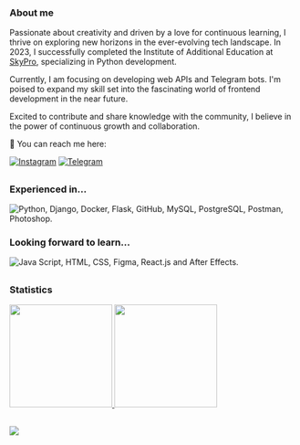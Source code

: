 ### About me  
Passionate about creativity and driven by a love for continuous learning, I thrive on exploring new horizons in the ever-evolving tech landscape. In 2023, I successfully completed the Institute of Additional Education at [SkyPro](https://sky.pro/), specializing in Python development.

Currently, I am focusing on developing web APIs and Telegram bots. I'm poised to expand my skill set into the fascinating world of frontend development in the near future.

Excited to contribute and share knowledge with the community, I believe in the power of continuous growth and collaboration.

📩 You can reach me here:

[![Instagram](https://img.shields.io/badge/Instagram-FF69B4?style=for-the-badge&logo=instagram&logoColor=white)](http://instagram.com/korneevofficial) [![Telegram](https://img.shields.io/badge/Telegram-blue?style=for-the-badge&logo=telegram&logoColor=white)](http://t.me/korneevofficial)

##
<div>
  <h3>Experienced in...</h3>
  <img src="https://skillicons.dev/icons?i=python,django,docker,flask,github,mysql,postgresql,postman,photoshop" 
       title="Python, Django, Docker, Flask, GitHub, MySQL, PostgreSQL, Postman, Photoshop."/>

<br>
<div>
  <h3>Looking forward to learn...</h3>
  <img src="https://skillicons.dev/icons?i=js,html,css,figma,react,ae,"
       title="Java Script, HTML, CSS, Figma, React.js and After Effects."/>
</div>

##  
### Statistics  
    
<a href="https://github.com/letimvkocmoc">  
  <img height="180rem" src="https://github-readme-stats.vercel.app/api/top-langs/?username=letimvkocmoc&count_private=true&layout=compact&langs_count=7&count_private=true&theme=transparent"/>  
  <img height="180rem" src="https://streak-stats.demolab.com/?user=letimvkocmoc&theme=transparent"/>
</a>  

##

![](https://visitor-badge.laobi.icu/badge?page_id=letimvkocmoc.readme)
